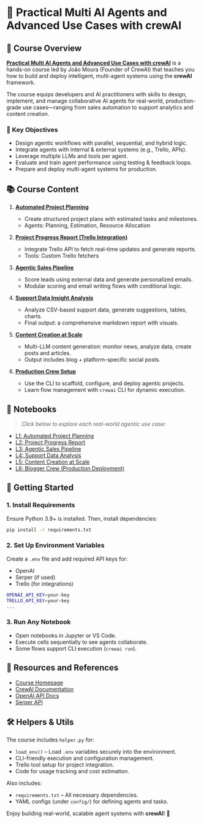 # 🤖 Practical Multi AI Agents and Advanced Use Cases with crewAI

## 📘 Course Overview

[**Practical Multi AI Agents and Advanced Use Cases with crewAI**](https://www.deeplearning.ai/short-courses/practical-multi-ai-agents-and-advanced-use-cases-with-crewai/) is a hands-on course led by João Moura (Founder of CrewAI) that teaches you how to build and deploy intelligent, multi-agent systems using the **crewAI** framework.

The course equips developers and AI practitioners with skills to design, implement, and manage collaborative AI agents for real-world, production-grade use cases—ranging from sales automation to support analytics and content creation.

### 🎯 Key Objectives
- Design agentic workflows with parallel, sequential, and hybrid logic.
- Integrate agents with internal & external systems (e.g., Trello, APIs).
- Leverage multiple LLMs and tools per agent.
- Evaluate and train agent performance using testing & feedback loops.
- Prepare and deploy multi-agent systems for production.


## 📚 Course Content

1. [**Automated Project Planning**](./L1-Automated-Project)
   - Create structured project plans with estimated tasks and milestones.
   - Agents: Planning, Estimation, Resource Allocation

2. [**Project Progress Report (Trello Integration)**](./L2-Project-Progress-Report)
   - Integrate Trello API to fetch real-time updates and generate reports.
   - Tools: Custom Trello fetchers

3. [**Agentic Sales Pipeline**](./L3-Agentic-Sales-Pipeline)
   - Score leads using external data and generate personalized emails.
   - Modular scoring and email writing flows with conditional logic.

4. [**Support Data Insight Analysis**](./L4-Support-Data-Analysis)
   - Analyze CSV-based support data, generate suggestions, tables, charts.
   - Final output: a comprehensive markdown report with visuals.

5. [**Content Creation at Scale**](./L5-Content-Creation)
   - Multi-LLM content generation: monitor news, analyze data, create posts and articles.
   - Output includes blog + platform-specific social posts.

6. [**Production Crew Setup**](./L6-Blogger)
   - Use the CLI to scaffold, configure, and deploy agentic projects.
   - Learn flow management with `crewai` CLI for dynamic execution.


## 📓 Notebooks

> _Click below to explore each real-world agentic use case:_

- [L1: Automated Project Planning](./L1-Automated-Project)
- [L2: Project Progress Report](./L2-Project_Progress_Report)
- [L3: Agentic Sales Pipeline](./L3-Agentic-Sales-Pipeline)
- [L4: Support Data Analysis](./L4-Support-Data-Analysis)
- [L5: Content Creation at Scale](./L5-Content-Creation)
- [L6: Blogger Crew (Production Deployment)](./L6-Blogger)


## 🚀 Getting Started

### 1. Install Requirements

Ensure Python 3.9+ is installed. Then, install dependencies:

```bash
pip install -r requirements.txt
```

### 2. Set Up Environment Variables

Create a `.env` file and add required API keys for:
- OpenAI
- Serper (if used)
- Trello (for integrations)

```bash
OPENAI_API_KEY=your-key
TRELLO_API_KEY=your-key
...
```

### 3. Run Any Notebook

- Open notebooks in Jupyter or VS Code.
- Execute cells sequentially to see agents collaborate.
- Some flows support CLI execution (`crewai run`).


## 🔗 Resources and References

- [Course Homepage](https://www.deeplearning.ai/short-courses/practical-multi-ai-agents-and-advanced-use-cases-with-crewai/)
- [CrewAI Documentation](https://docs.crewai.com/)
- [OpenAI API Docs](https://platform.openai.com/docs)
- [Serper API](https://serper.dev)


## 🛠 Helpers & Utils

The course includes `helper.py` for:

- `load_env()` – Load `.env` variables securely into the environment.
- CLI-friendly execution and configuration management.
- Trello tool setup for project integration.
- Code for usage tracking and cost estimation.

Also includes:
- `requirements.txt` – All necessary dependencies.
- YAML configs (under `config/`) for defining agents and tasks.


Enjoy building real-world, scalable agent systems with **crewAI**! 🚀